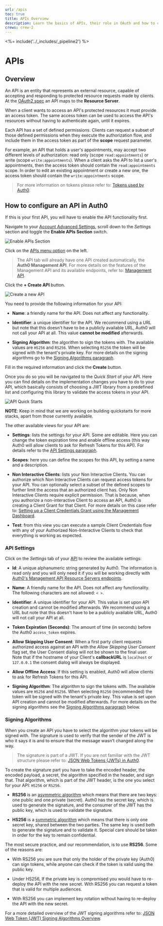 ```yaml
---
url: /apis
toc: true
title: APIs Overview
description: Learn the basics of APIs, their role in OAuth and how to configure an API in Auth0 Dashboard.
crews: crew-2
---
```


<%= include('../_includes/_pipeline2') %>

# APIs

## Overview

An API is an entity that represents an external resource, capable of accepting and responding to protected resource requests made by clients. At the [OAuth2 spec](https://tools.ietf.org/html/rfc6749) an API maps to the **Resource Server**.

When a client wants to access an API's protected resources it must provide an access token. The same access token can be used to access the API's resources without having to authenticate again, until it expires.

Each API has a set of defined permissions. Clients can request a subset of those defined permissions when they execute the authorization flow, and include them in the access token as part of the **scope** request parameter.

For example, an API that holds a user's appointments, may accept two different levels of authorization: read only (scope `read:appointments`) or write (scope `write:appointments`). When a client asks the API to list a user's appointments, then the access token should contain the `read:appointments` scope. In order to edit an existing appointment or create a new one, the access token should contain the `write:appointments` scope.

> For more information on tokens please refer to: [Tokens used by Auth0](/tokens).

## How to configure an API in Auth0

If this is your first API, you will have to enable the API functionality first.

Navigate to your [Account Advanced Settings](${manage_url}/#/account/advanced), scroll down to the *Settings* section and toggle the **Enable APIs Section** switch.

![Enable APIs Section](/media/articles/api/overview/enable-api-section.png)

Click on the [APIs menu option](${manage_url}/#/apis) on the left.

> The API tab will already have one API created automatically, the **Auth0 Management API**. For more details on the features of the Management API and its available endpoints, refer to: [Management API](/api/management/v2).

Click the **+ Create API** button.

![Create a new API](/media/articles/api/overview/create-api.png)

You need to provide the following information for your API:

- **Name**: a friendly name for the API. Does not affect any functionality.

- **Identifier**: a unique identifier for the API. We recommend using a URL but note that this doesn't have to be a publicly available URL, Auth0 will not call your API at all. This value **cannot be modified** afterwards.

- **Signing Algorithm**: the algorithm to sign the tokens with. The available values are `HS256` and `RS256`. When selecting `RS256` the token will be signed with the tenant's private key. For more details on the signing algorithms go to the [Signing Algorithms paragraph](#signing-algorithms).

Fill in the required information and click the **Create** button.

Once you do so you will be navigated to the *Quick Start* of your API. Here you can find details on the implementation changes you have to do to your API, which basically consists of choosing a JWT library from a predefined list and configuring this library to validate the access tokens in your API.

![API Quick Starts](/media/articles/api/overview/quickstarts-view.png)

**NOTE**: Keep in mind that we are working on building quickstarts for more stacks, apart from those currently available.

The other available views for your API are:

- **Settings**: lists the settings for your API. Some are editable. Here you can change the token expiration time and enable offline access (this way Auth0 will allow clients to ask for Refresh Tokens for this API). For details refer to the [API Settings paragraph](#api-settings).

- **Scopes**: here you can define the scopes for this API, by setting a name and a description.

- **Non Interactive Clients**: lists your Non Interactive Clients. You can authorize which Non Interactive Clients can request access tokens for your API. You can optionally select a subset of the defined scopes to further limit the access that an authorized client has. Only Non Interactive Clients require explicit permission. That is because, when you authorize a non-interactive Client to access an API, Auth0 is creating a Client Grant for that Client. For more details on this case refer to: [Setting up a Client Credentials Grant using the Management Dashboard](/api-auth/config/using-the-auth0-dashboard).

- **Test**: from this view you can execute a sample Client Credentials flow with any of your Authorized Non-Interactive Clients to check that everything is working as expected.

### API Settings

Click on the *Settings* tab of your [API](${manage_url}/#/apis) to review the available settings:

- **Id**: A unique alphanumeric string generated by Auth0. The information is read only and you will only need it if you will be working directly with [Auth0's Management API Resource Servers endpoints](/api/management/v2#!/Resource_Servers/get_resource_servers_by_id).

- **Name**: A friendly name for the API. Does not affect any functionality. The following characters are not allowed: `< >`.

- **Identifier**: A unique identifier for your API. This value is set upon API creation and cannot be modified afterwards. We recommend using a URL but note that this doesn't have to be a publicly available URL, Auth0 will not call your API at all.

- **Token Expiration (Seconds)**: The amount of time (in seconds) before the Auth0 `access_token` expires.

- **Allow Skipping User Consent**: When a first party client requests authorized access against an API with the *Allow Skipping User Consent* flag set, the User Consent dialog will not be shown to the final user. Note that if the hostname of your Client's **callbackURL** is `localhost` or `127.0.0.1` the consent dialog will always be displayed.

- **Allow Offline Access**: If this setting is enabled, Auth0 will allow clients to ask for Refresh Tokens for this API.

- **Signing Algorithm**: The algorithm to sign the tokens with. The available values are `HS256` and `RS256`. When selecting `RS256` (recommended) the token will be signed with the tenant's private key. This value is set upon API creation and cannot be modified afterwards. For more details on the signing algorithms see the [Signing Algorithms paragraph](#signing-algorithms) below.

### Signing Algorithms

When you create an API you have to select the algorithm your tokens will be signed with. The signature is used to verify that the sender of the JWT is who it says it is and to ensure that the message wasn't changed along the way.

> The signature is part of a JWT. If you are not familiar with the JWT structure please refer to: [JSON Web Tokens (JWTs) in Auth0](/jwt#what-is-the-json-web-token-structure-).

To create the signature part you have to take the encoded header, the encoded payload, a secret, the algorithm specified in the header, and sign that. That algorithm, which is part of the JWT header, is the one you select for your API: `HS256` or `RS256`.

- **RS256** is an [asymmetric algorithm](https://en.wikipedia.org/wiki/Public-key_cryptography) which means that there are two keys: one public and one private (secret). Auth0 has the secret key, which is used to generate the signature, and the consumer of the JWT has the public key, which is used to validate the signature.

- **HS256** is a [symmetric algorithm](https://en.wikipedia.org/wiki/Symmetric-key_algorithm) which means that there is only one secret key, shared between the two parties. The same key is used both to generate the signature and to validate it. Special care should be taken in order for the key to remain confidential.

The most secure practice, and our recommendation, is to use **RS256**. Some of the reasons are:

- With RS256 you are sure that only the holder of the private key (Auth0) can sign tokens, while anyone can check if the token is valid using the public key.

- Under HS256, If the private key is compromised you would have to re-deploy the API with the new secret. With RS256 you can request a token that is valid for multiple audiences.

- With RS256 you can implement key rotation without having to re-deploy the API with the new secret.

For a more detailed overview of the JWT signing algorithms refer to: [JSON Web Token (JWT) Signing Algorithms Overview](https://auth0.com/blog/json-web-token-signing-algorithms-overview/).

